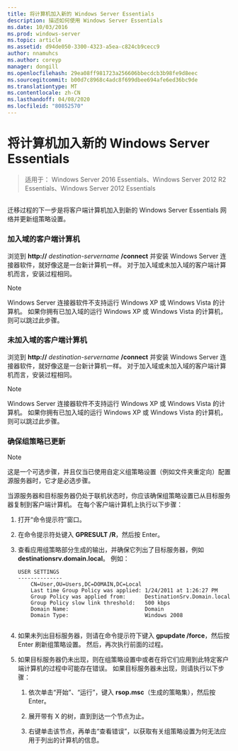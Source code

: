 ```yaml
---
title: 将计算机加入新的 Windows Server Essentials
description: 描述如何使用 Windows Server Essentials
ms.date: 10/03/2016
ms.prod: windows-server
ms.topic: article
ms.assetid: d94de050-3300-4323-a5ea-c824cb9cecc9
author: nnamuhcs
ms.author: coreyp
manager: dongill
ms.openlocfilehash: 29ea08ff981723a256606bbecdcb3b98fe9d8eec
ms.sourcegitcommit: b00d7c8968c4adc8f699dbee694afe6ed36bc9de
ms.translationtype: MT
ms.contentlocale: zh-CN
ms.lasthandoff: 04/08/2020
ms.locfileid: "80852570"
---
```

# <a name="join-computers-to-the-new-windows-server-essentials-network1"></a>将计算机加入新的 Windows Server Essentials

>适用于： Windows Server 2016 Essentials、Windows Server 2012 R2 Essentials、Windows Server 2012 Essentials

##  <a name="BKMK_JoinComputers"></a>   
 迁移过程的下一步是将客户端计算机加入到新的 Windows Server Essentials 网络并更新组策略设置。  
  
### <a name="domain-joined-client-computers"></a>加入域的客户端计算机  
 浏览到 **http://** <em>destination-servername</em> **/connect** 并安装 Windows Server 连接器软件，就好像这是一台新计算机一样。 对于加入域或未加入域的客户端计算机而言，安装过程相同。  
  
> [!NOTE]
>  Windows Server 连接器软件不支持运行 Windows XP 或 Windows Vista 的计算机。 如果你拥有已加入域的运行 Windows XP 或 Windows Vista 的计算机，则可以跳过此步骤。  
  
### <a name="non-domain-joined-client-computers"></a>未加入域的客户端计算机  
 浏览到 **http://** <em>destination-servername</em> **/connect** 并安装 Windows Server 连接器软件，就好像这是一台新计算机一样。 对于加入域或未加入域的客户端计算机而言，安装过程相同。  
  
> [!NOTE]
>  Windows Server 连接器软件不支持运行 Windows XP 或 Windows Vista 的计算机。 如果你拥有已加入域的运行 Windows XP 或 Windows Vista 的计算机，则可以跳过此步骤。  
  
### <a name="ensure-that-group-policy-has-updated"></a>确保组策略已更新  
  
> [!NOTE]
>  这是一个可选步骤，并且仅当已使用自定义组策略设置（例如文件夹重定向）配置源服务器时，它才是必选步骤。  
  
 当源服务器和目标服务器仍处于联机状态时，你应该确保组策略设置已从目标服务器复制到客户端计算机。 在每个客户端计算机上执行以下步骤：  
  
1.  打开“命令提示符”窗口。  
  
2.  在命令提示符处键入 **GPRESULT /R**，然后按 Enter。  
  
3.  查看应用组策略部分生成的输出，并确保它列出了目标服务器，例如**destinationsrv.domain.local**。 例如：  
  
    ```  
    USER SETTINGS  
    --------------  
        CN=User,OU=Users,DC=DOMAIN,DC=Local  
        Last time Group Policy was applied: 1/24/2011 at 1:26:27 PM  
        Group Policy was applied from:      DestinationSrv.Domain.local  
        Group Policy slow link threshold:   500 kbps  
        Domain Name:                        Domain  
        Domain Type:                        Windows 2008  
  
    ```  
  
4.  如果未列出目标服务器，则请在命令提示符下键入 **gpupdate /force**，然后按 Enter 刷新组策略设置。 然后，再次执行前面的过程。  
  
5.  如果目标服务器仍未出现，则在组策略设置中或者在将它们应用到此特定客户端计算机的过程中可能存在错误。 如果目标服务器未出现，则请执行以下步骤：  
  
    1.  依次单击“开始”、“运行”，键入 **rsop.msc**（生成的策略集），然后按 Enter。  
  
    2.  展开带有 X 的树，直到到达一个节点为止。  
  
    3.  右键单击该节点，再单击“查看错误”，以获取有关组策略设置为何无法应用于列出的计算机的信息。
